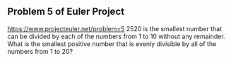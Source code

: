 ## Problem 5 of Euler Project 
https://www.projecteuler.net/problem=5
2520 is the smallest number that can be divided by each of the numbers from 1 to 10 without any remainder.
What is the smallest positive number that is evenly divisible by all of the numbers from 1 to 20?